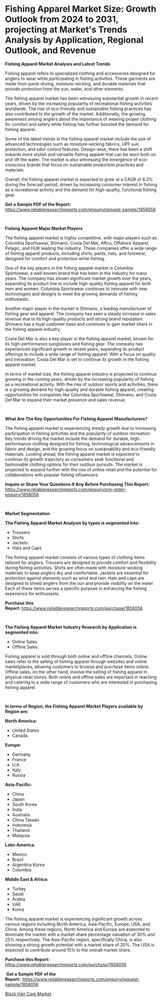 <p><h1>Fishing Apparel Market Size: Growth Outlook from 2024 to 2031, projecting at Market's Trends Analysis by Application, Regional Outlook, and Revenue</h1></p><p><strong>Fishing Apparel Market Analysis and Latest Trends</strong></p>
<p><p>Fishing apparel refers to specialized clothing and accessories designed for anglers to wear while participating in fishing activities. These garments are made from quick-drying, moisture-wicking, and durable materials that provide protection from the sun, water, and other elements.</p><p>The fishing apparel market has been witnessing substantial growth in recent years, driven by the increasing popularity of recreational fishing activities worldwide. The rise of eco-friendly and sustainable fishing practices has also contributed to the growth of the market. Additionally, the growing awareness among anglers about the importance of wearing proper clothing for comfort and safety while fishing has further boosted the demand for fishing apparel.</p><p>Some of the latest trends in the fishing apparel market include the use of advanced technologies such as moisture-wicking fabrics, UPF sun protection, and odor control features. Design-wise, there has been a shift towards more stylish and versatile fishing apparel that can be worn both on and off the water. The market is also witnessing the emergence of eco-conscious brands that focus on sustainable production practices and materials.</p><p>Overall, the fishing apparel market is expected to grow at a CAGR of 6.3% during the forecast period, driven by increasing consumer interest in fishing as a recreational activity and the demand for high-quality, functional fishing gear.</p></p>
<p><strong>Get a Sample PDF of the Report:&nbsp;</strong> <a href="https://www.reliableresearchreports.com/enquiry/request-sample/1858056">https://www.reliableresearchreports.com/enquiry/request-sample/1858056</a></p>
<p>&nbsp;</p>
<p><strong>Fishing Apparel Major Market Players</strong></p>
<p><p>The fishing apparel market is highly competitive, with major players such as Columbia Sportswear, Shimano, Costa Del Mar, Aftco, Offshore Apparel, Pelagic, and HUK leading the industry. These companies offer a wide range of fishing apparel products, including shirts, pants, hats, and footwear, designed for comfort and protection while fishing.</p><p>One of the key players in the fishing apparel market is Columbia Sportswear, a well-known brand that has been in the industry for many years. The company has shown significant market growth over the years, expanding its product line to include high-quality fishing apparel for both men and women. Columbia Sportswear continues to innovate with new technologies and designs to meet the growing demands of fishing enthusiasts.</p><p>Another major player in the market is Shimano, a leading manufacturer of fishing gear and apparel. The company has seen a steady increase in sales revenue due to its high-quality products and strong brand reputation. Shimano has a loyal customer base and continues to gain market share in the fishing apparel industry.</p><p>Costa Del Mar is also a key player in the fishing apparel market, known for its high-performance sunglasses and fishing gear. The company has experienced significant growth in recent years, expanding its product offerings to include a wide range of fishing apparel. With a focus on quality and innovation, Costa Del Mar is set to continue its growth in the fishing apparel market.</p><p>In terms of market size, the fishing apparel industry is projected to continue growing in the coming years, driven by the increasing popularity of fishing as a recreational activity. With the rise of outdoor sports and activities, there is a growing demand for high-quality and durable fishing apparel, creating opportunities for companies like Columbia Sportswear, Shimano, and Costa Del Mar to expand their market presence and sales revenue.</p></p>
<p>&nbsp;</p>
<p><strong>What Are The Key Opportunities For Fishing Apparel Manufacturers?</strong></p>
<p><p>The fishing apparel market is experiencing steady growth due to increasing participation in fishing activities and the popularity of outdoor recreation. Key trends driving the market include the demand for durable, high-performance clothing designed for fishing, technological advancements in fabric and design, and the growing focus on sustainability and eco-friendly materials. Looking ahead, the fishing apparel market is expected to continue its growth trajectory as consumers seek functional and fashionable clothing options for their outdoor pursuits. The market is projected to expand further with the rise of online retail and the potential for collaborations with popular fishing influencers.</p></p>
<p><strong>Inquire or Share Your Questions If Any Before Purchasing This Report:</strong> <a href="https://www.reliableresearchreports.com/enquiry/pre-order-enquiry/1858056">https://www.reliableresearchreports.com/enquiry/pre-order-enquiry/1858056</a></p>
<p>&nbsp;</p>
<p><strong>Market Segmentation</strong></p>
<p><strong>The Fishing Apparel Market Analysis by types is segmented into:</strong></p>
<p><ul><li>Trousers</li><li>Shirts</li><li>Jackets</li><li>Hats and Caps</li></ul></p>
<p><p>The fishing apparel market consists of various types of clothing items tailored for anglers. Trousers are designed to provide comfort and flexibility during fishing activities. Shirts are often made with moisture-wicking materials to keep anglers dry and comfortable. Jackets are essential for protection against elements such as wind and rain. Hats and caps are designed to shield anglers from the sun and provide visibility on the water. Each of these items serves a specific purpose in enhancing the fishing experience for enthusiasts.</p></p>
<p><strong>Purchase this Report:&nbsp;</strong><a href="https://www.reliableresearchreports.com/purchase/1858056">https://www.reliableresearchreports.com/purchase/1858056</a></p>
<p>&nbsp;</p>
<p><strong>The Fishing Apparel Market Industry Research by Application is segmented into:</strong></p>
<p><ul><li>Online Sales</li><li>Offline Sales</li></ul></p>
<p><p>Fishing apparel is sold through both online and offline channels. Online sales refer to the selling of fishing apparel through websites and online marketplaces, allowing customers to browse and purchase items online. Offline sales, on the other hand, involve the selling of fishing apparel in physical retail stores. Both online and offline sales are important in reaching and catering to a wide range of customers who are interested in purchasing fishing apparel.</p></p>
<p>&nbsp;</p>
<p><strong>In terms of Region, the Fishing Apparel Market Players available by Region are:</strong></p>
<p>
    <p> <strong> North America: </strong>
        <ul>
            <li>United States</li>
            <li>Canada</li>
        </ul>
        </p> 
    <p> <strong> Europe: </strong>
        <ul>
            <li>Germany</li>
            <li>France</li>
            <li>U.K.</li>
            <li>Italy</li>
            <li>Russia</li>
        </ul>
        </p> 
    <p> <strong> Asia-Pacific: </strong>
        <ul>
            <li>China</li>
            <li>Japan</li>
            <li>South Korea</li>
            <li>India</li>
            <li>Australia</li>
            <li>China Taiwan</li>
            <li>Indonesia</li>
            <li>Thailand</li>
            <li>Malaysia</li>
        </ul>
        </p> 
    <p> <strong> Latin America: </strong>
        <ul>
            <li>Mexico</li>
            <li>Brazil</li>
            <li>Argentina Korea</li>
            <li>Colombia</li>
        </ul>
        </p> 
    <p> <strong> Middle East & Africa: </strong>
        <ul>
            <li>Turkey</li>
            <li>Saudi</li>
            <li>Arabia</li>
            <li>UAE</li>
            <li>Korea</li>
        </ul>
    </p>
    </p>
<p><p>The fishing apparel market is experiencing significant growth across various regions including North America, Asia-Pacific, Europe, USA, and China. Among these regions, North America and Europe are expected to dominate the market with a market share percentage valuation of 30% and 25% respectively. The Asia-Pacific region, specifically China, is also showing a strong growth potential with a market share of 20%. The USA is expected to contribute around 15% to the overall market share.</p></p>
<p><strong>Purchase this Report: </strong><a href="https://www.reliableresearchreports.com/purchase/1858056">https://www.reliableresearchreports.com/purchase/1858056</a></p>
<p>&nbsp;<strong>Get a Sample PDF of the Report:&nbsp;&nbsp;</strong><a href="https://www.reliableresearchreports.com/enquiry/request-sample/1858056">https://www.reliableresearchreports.com/enquiry/request-sample/1858056</a></p>
<p><strong></strong></p>
<p><p><a href="https://github.com/AKSHATREPORTPRIME/Market-Research-Report-List-3/blob/main/black-hair-care-market.md">Black Hair Care Market</a></p></p>